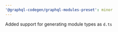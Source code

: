```yaml
---
'@graphql-codegen/graphql-modules-preset': minor
---
```


Added support for generating module types as `d.ts`
